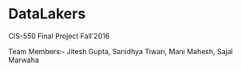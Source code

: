 # DataLakers
CIS-550 Final Project Fall'2016

Team Members:- Jitesh Gupta, Sanidhya Tiwari, Mani Mahesh, Sajal Marwaha
